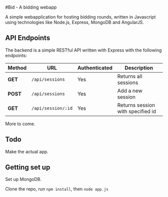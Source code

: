 #Bid - A bidding webapp

A simple webapplication for hosting bidding rounds, written in Javascript using technologies like
Node.js, Express, MongoDB and AngularJS.

## API Endpoints

The backend is a simple RESTful API written with Express with the following endpoints:

|Method     |URL                    |Authenticated      |Description            |
|-----------|-----------------------|-------------------|-----------------------|
|**GET**    |`/api/sessions`        |Yes                |Returns all sessions   |
|**POST**   |`/api/sessions`        |Yes                |Add a new session      |
|**GET**    |`/api/session/:id`     |Yes                |Returns session with specified id|


More to come.

## Todo

Make the actual app.

## Getting set up

Set up MongoDB.

Clone the repo, run `npm install`, then `node app.js`

